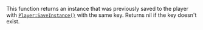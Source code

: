 This function returns an instance that was previously saved to the player
with [`Player:SaveInstance()`](https://create.roblox.com/docs/reference/engine/classes/Player#SaveInstance) with the same key. Returns nil if the
key doesn't exist.